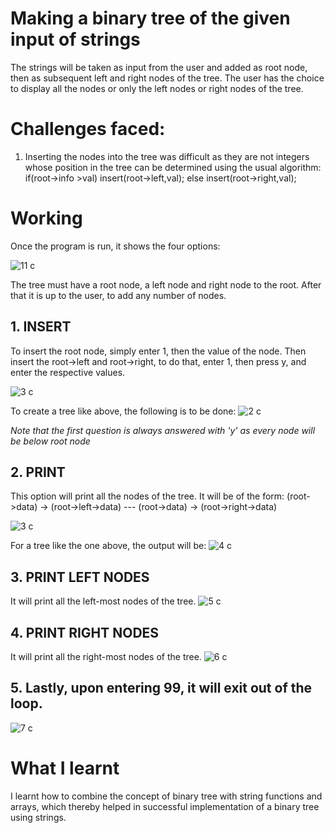 # Making a binary tree of the given input of strings  

The strings will be taken as input from the user and added as root node, then as subsequent left and right nodes of the tree.
The user has the choice to display all the nodes or only the left nodes or right nodes of the tree.

# Challenges faced:
1. Inserting the nodes into the tree was difficult as they are not integers whose position in the tree can be determined using the usual algorithm:
    if(root->info >val) 
      insert(root->left,val);
    else
     insert(root->right,val);

# Working

Once the program is run, it shows the four options:

![11 c](https://user-images.githubusercontent.com/62089952/125193039-1a42e580-e268-11eb-8a09-807e7ae375bc.jpg)




The tree must have a root node, a left node and right node to the root. After that it is up to the user, to add any number of nodes.
                           
## 1. INSERT
To insert the root node, simply enter 1, then the value of the node.
Then insert the root->left and root->right, to do that, enter 1, then press y, and enter the respective values.

![3 c](https://user-images.githubusercontent.com/62089952/125193293-53c82080-e269-11eb-9f6e-fe6c4299c1be.jpg)


To create a tree like above, the following is to be done:
![2 c](https://user-images.githubusercontent.com/62089952/125193174-be2c9100-e268-11eb-8708-f8b5db01e41a.jpg)

<i>Note that the first question is always answered with 'y' as every node will be below root node</i>
## 2. PRINT
This option will print all the nodes of the tree. It will be of the form: (root->data) -> (root->left->data) --- (root->data) -> (root->right->data)


  ![3 c](https://user-images.githubusercontent.com/62089952/125193293-53c82080-e269-11eb-9f6e-fe6c4299c1be.jpg)

For a tree like the one above, the output will be:
                          ![4 c](https://user-images.githubusercontent.com/62089952/125193356-9b4eac80-e269-11eb-89b5-3e47931045d7.jpg)


## 3. PRINT LEFT NODES
It will print all the left-most nodes of the tree.
                          ![5 c](https://user-images.githubusercontent.com/62089952/125193401-e5379280-e269-11eb-86ab-c938a305ca92.jpg)


## 4. PRINT RIGHT NODES
It will print all the right-most nodes of the tree.
                          ![6 c](https://user-images.githubusercontent.com/62089952/125193406-ee286400-e269-11eb-9365-dc242f5008b4.jpg)

## 5. Lastly, upon entering 99, it will exit out of the loop.
 ![7 c](https://user-images.githubusercontent.com/62089952/125193445-06987e80-e26a-11eb-8eb0-c5d042384430.jpg)
 
 # What I learnt
 
 I learnt how to combine the concept of binary tree with string functions and arrays, which thereby helped in successful implementation of a binary tree using strings.
